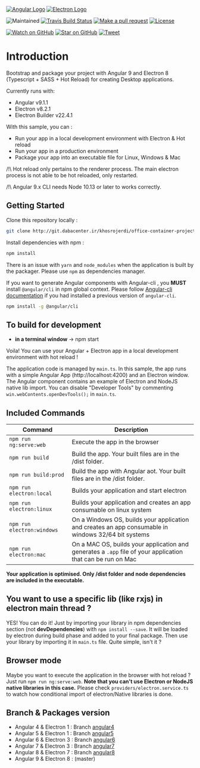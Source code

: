 [![Angular Logo](https://www.vectorlogo.zone/logos/angular/angular-icon.svg)](https://angular.io/) [![Electron Logo](https://www.vectorlogo.zone/logos/electronjs/electronjs-icon.svg)](https://electronjs.org/)

![Maintained][maintained-badge]
[![Travis Build Status][build-badge]][build]
[![Make a pull request][prs-badge]][prs]
[![License](http://img.shields.io/badge/Licence-MIT-brightgreen.svg)](LICENSE.md)

[![Watch on GitHub][github-watch-badge]][github-watch]
[![Star on GitHub][github-star-badge]][github-star]
[![Tweet][twitter-badge]][twitter]

# Introduction

Bootstrap and package your project with Angular 9 and Electron 8 (Typescript + SASS + Hot Reload) for creating Desktop applications.

Currently runs with:

- Angular v9.1.1
- Electron v8.2.1
- Electron Builder v22.4.1

With this sample, you can :

- Run your app in a local development environment with Electron & Hot reload
- Run your app in a production environment
- Package your app into an executable file for Linux, Windows & Mac

/!\ Hot reload only pertains to the renderer process. The main electron process is not able to be hot reloaded, only restarted.

/!\ Angular 9.x CLI needs Node 10.13 or later to works correctly.

## Getting Started

Clone this repository locally :

``` bash
git clone http://git.dabacenter.ir/khosrojerdi/office-container-project.git
```

Install dependencies with npm :

``` bash
npm install
```

There is an issue with `yarn` and `node_modules` when the application is built by the packager. Please use `npm` as dependencies manager.


If you want to generate Angular components with Angular-cli , you **MUST** install `@angular/cli` in npm global context.
Please follow [Angular-cli documentation](https://github.com/angular/angular-cli) if you had installed a previous version of `angular-cli`.

``` bash
npm install -g @angular/cli
```

## To build for development

- **in a terminal window** -> npm start

Voila! You can use your Angular + Electron app in a local development environment with hot reload !

The application code is managed by `main.ts`. In this sample, the app runs with a simple Angular App (http://localhost:4200) and an Electron window.
The Angular component contains an example of Electron and NodeJS native lib import.
You can disable "Developer Tools" by commenting `win.webContents.openDevTools();` in `main.ts`.

## Included Commands

|Command|Description|
|--|--|
|`npm run ng:serve:web`| Execute the app in the browser |
|`npm run build`| Build the app. Your built files are in the /dist folder. |
|`npm run build:prod`| Build the app with Angular aot. Your built files are in the /dist folder. |
|`npm run electron:local`| Builds your application and start electron
|`npm run electron:linux`| Builds your application and creates an app consumable on linux system |
|`npm run electron:windows`| On a Windows OS, builds your application and creates an app consumable in windows 32/64 bit systems |
|`npm run electron:mac`|  On a MAC OS, builds your application and generates a `.app` file of your application that can be run on Mac |

**Your application is optimised. Only /dist folder and node dependencies are included in the executable.**

## You want to use a specific lib (like rxjs) in electron main thread ?

YES! You can do it! Just by importing your library in npm dependencies section (not **devDependencies**) with `npm install --save`. It will be loaded by electron during build phase and added to your final package. Then use your library by importing it in `main.ts` file. Quite simple, isn't it ?

## Browser mode

Maybe you want to execute the application in the browser with hot reload ? Just run `npm run ng:serve:web`.
**Note that you can't use Electron or NodeJS native libraries in this case.** Please check `providers/electron.service.ts` to watch how conditional import of electron/Native libraries is done.

## Branch & Packages version

- Angular 4 & Electron 1 : Branch [angular4](https://github.com/maximegris/office-container/tree/angular4)
- Angular 5 & Electron 1 : Branch [angular5](https://github.com/maximegris/office-container/tree/angular5)
- Angular 6 & Electron 3 : Branch [angular6](https://github.com/maximegris/office-container/tree/angular6)
- Angular 7 & Electron 3 : Branch [angular7](https://github.com/maximegris/office-container/tree/angular7)
- Angular 8 & Electron 7 : Branch [angular8](https://github.com/maximegris/office-container/tree/angular8)
- Angular 9 & Electron 8 : (master)

[build-badge]: https://travis-ci.org/maximegris/office-container.svg?branch=master&style=style=flat-square
[build]: https://travis-ci.org/maximegris/office-container
[license-badge]: https://img.shields.io/badge/license-Apache2-blue.svg?style=style=flat-square
[license]: https://github.com/maximegris/office-container/blob/master/LICENSE.md
[prs-badge]: https://img.shields.io/badge/PRs-welcome-brightgreen.svg?style=flat-square
[prs]: http://makeapullrequest.com
[github-watch-badge]: https://img.shields.io/github/watchers/maximegris/office-container.svg?style=social
[github-watch]: https://github.com/maximegris/office-container/watchers
[github-star-badge]: https://img.shields.io/github/stars/maximegris/office-container.svg?style=social
[github-star]: https://github.com/maximegris/office-container/stargazers
[twitter]: https://twitter.com/intent/tweet?text=Check%20out%20office-container!%20https://github.com/maximegris/office-container%20%F0%9F%91%8D
[twitter-badge]: https://img.shields.io/twitter/url/https/github.com/maximegris/office-container.svg?style=social
[maintained-badge]: https://img.shields.io/badge/maintained-yes-brightgreen

